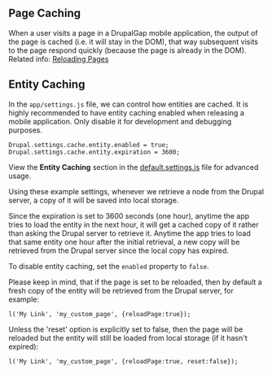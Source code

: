 ## Page Caching

When a user visits a page in a DrupalGap mobile application, the output of the page is cached (i.e. it will stay in the DOM), that way subsequent visits to the page respond quickly (because the page is already in the DOM). Related info: [Reloading Pages](/documentation/09_Pages/Reloading_Pages.md)

## Entity Caching

In the `app/settings.js` file, we can control how entities are cached. It is highly recommended to have entity caching enabled when releasing a mobile application. Only disable it for development and debugging purposes.

```
Drupal.settings.cache.entity.enabled = true;
Drupal.settings.cache.entity.expiration = 3600;
```

View the **Entity Caching** section in the [default.settings.js](https://github.com/signalpoint/DrupalGap/blob/7.x-1.x/app/default.settings.js) file for advanced usage. 

Using these example settings, whenever we retrieve a node from the Drupal server, a copy of it will be saved into local storage.

Since the expiration is set to 3600 seconds (one hour), anytime the app tries to load the entity in the next hour, it will get a cached copy of it rather than asking the Drupal server to retrieve it. Anytime the app tries to load that same entity one hour after the initial retrieval, a new copy will be retrieved from the Drupal server since the local copy has expired.

To disable entity caching, set the `enabled` property to `false`.

Please keep in mind, that if the page is set to be reloaded, then by default a fresh copy of the entity will be retrieved from the Drupal server, for example:

`l('My Link', 'my_custom_page', {reloadPage:true});`

Unless the 'reset' option is explicitly set to false, then the page will be reloaded but the entity will still be loaded from local storage (if it hasn't expired):

`l('My Link', 'my_custom_page', {reloadPage:true, reset:false});`